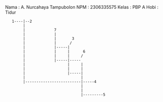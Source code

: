 Nama : A. Nurcahaya Tampubolon
NPM : 2306335575
Kelas : PBP A
Hobi : Tidur

       1----|--2
            |
            |             7
            |             |
            |             |       3
            |             |      /
            |             |-----|
            |             |     |      6
            |             |     |     /
            |             |-----|-----
            |                   |     |
            |                   |     |
            |                   |-----|
            |                         |
            |-------------------------|-----4
                                      |
                                      |
                                      |---------5
